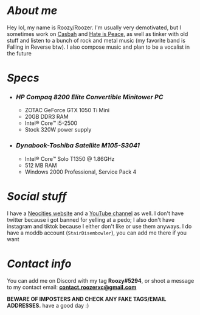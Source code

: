 # *About me*
Hey lol, my name is Roozy/Roozer. I'm usually very demotivated, but I sometimes work on [Casbah](https://github.com/RoozerXC/Casbah) and [Hate is Peace](HateIsPeace/Design.md), as well as tinker with old stuff and listen to a bunch of rock and metal music (my favorite band is Falling in Reverse btw). I also compose music and plan to be a vocalist in the future

# *Specs*
- ### *HP Compaq 8200 Elite Convertible Minitower PC*
  - ZOTAC GeForce GTX 1050 Ti Mini
  - 20GB DDR3 RAM
  - Intel® Core™ i5-2500
  - Stock 320W power supply
- ### *Dynabook-Toshiba Satellite M105-S3041*
  - Intel® Core™ Solo T1350 @ 1.86GHz
  - 512 MB RAM
  - Windows 2000 Professional, Service Pack 4

# *Social stuff*
I have a [Neocities website](https://roozerxc.neocities.org) and a [YouTube channel](https://youtube.com/@roozerxc) as well. I don't have twitter because i got banned for yelling at a pedo; I also don't have instagram and tiktok because I either don't like or use them anyways. I do have a moddb account (`StairDisembowler`), you can add me there if you want

# *Contact info*
You can add me on Discord with my tag **Roozy#5294**, or shoot a message to my contact email: **contact.roozerxc@gmail.com**

**BEWARE OF IMPOSTERS AND CHECK ANY FAKE TAGS/EMAIL ADDRESSES.** have a good day :)
